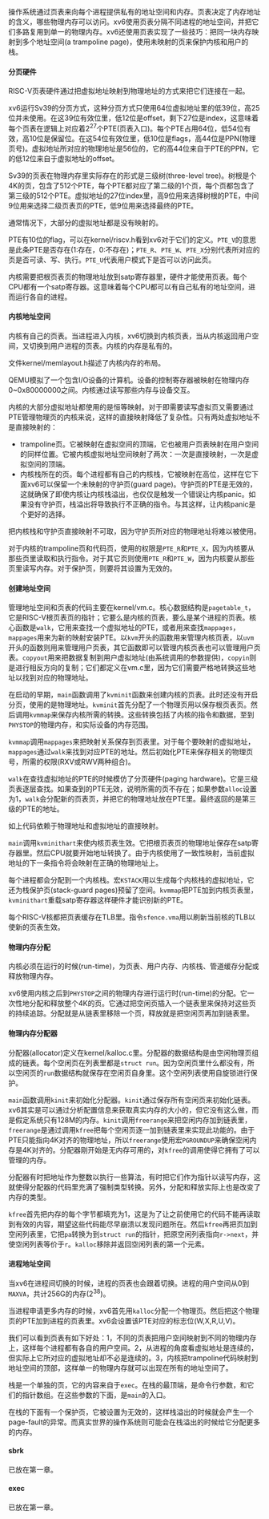 操作系统通过页表来向每个进程提供私有的地址空间和内存。页表决定了内存地址的含义，哪些物理内存可以访问。xv6使用页表分隔不同进程的地址空间，并把它们多路复用到单一的物理内存。xv6还使用页表实现了一些技巧：把同一块内存映射到多个地址空间(a trampoline page)，使用未映射的页来保护内核和用户的栈。

#### 分页硬件

RISC-V页表硬件通过把虚拟地址映射到物理地址的方式来把它们连接在一起。

xv6运行Sv39的分页方式，这种分页方式只使用64位虚拟地址里的低39位，高25位并未使用。在这39位有效位里，低12位是offset，剩下27位是index，这意味着每个页表在逻辑上对应着2<sup>27</sup>个PTE(页表入口)。每个PTE占用64位，低54位有效，高10位是保留位。在这54位有效位里，低10位是flags，高44位是PPN(物理页号)。虚拟地址所对应的物理地址是56位的，它的高44位来自于PTE的PPN，它的低12位来自于虚拟地址的offset。

Sv39的页表在物理内存里实际存在的形式是三级树(three-level tree)。树根是个4K的页，包含了512个PTE，每个PTE都对应了第二级的1个页，每个页都包含了第三级的512个PTE。虚拟地址的27位index里，高9位用来选择树根的PTE，中间9位用来选择二级页表页的PTE，低9位用来选择最终的PTE。

通常情况下，大部分的虚拟地址都是没有映射的。

PTE有10位的flag，可以在kernel/riscv.h看到xv6对于它们的定义。`PTE_V`的意思是此条PTE是否存在(1:存在，0:不存在)；`PTE_R`、`PTE_W`、`PTE_X`分别代表所对应的页是否可读、写、执行。`PTE_U`代表用户模式下是否可以访问此页。

内核需要把根页表页的物理地址放到satp寄存器里，硬件才能使用页表。每个CPU都有一个satp寄存器。这意味着每个CPU都可以有自己私有的地址空间，进而运行各自的进程。

#### 内核地址空间

内核有自己的页表。当进程进入内核，xv6切换到内核页表，当从内核返回用户空间，又切换到用户进程的页表。内核的内存是私有的。

文件kernel/memlayout.h描述了内核内存的布局。

QEMU模拟了一个包含I/O设备的计算机。设备的控制寄存器被映射在物理内存0~0x80000000之间。内核通过读写那些内存与设备交互。

内核的大部分虚拟地址都使用的是恒等映射。对于即需要读写虚拟页又需要通过PTE管理物理页的内核来说，这样的直接映射降低了复杂性。只有两处虚拟地址不是直接映射的：

- trampoline页。它被映射在虚拟空间的顶端，它也被用户页表映射在用户空间的同样位置。它被内核虚拟地址空间映射了两次：一次是直接映射，一次是虚拟空间的顶端。
- 内核栈所在的页。每个进程都有自己的内核栈，它被映射在高位，这样在它下面xv6可以保留一个未映射的守护页(guard page)。守护页的PTE是无效的，这就确保了即使内核让内核栈溢出，也仅仅是触发一个错误让内核panic。如果没有守护页，栈溢出将导致执行不正确的指令。与其这样，让内核panic是个更好的选择。

把内核栈和守护页直接映射不可取，因为守护页所对应的物理地址将难以被使用。

对于内核的trampoline页和代码页，使用的权限是`PTE_R`和`PTE_X`，因为内核要从那些页里读取和执行指令。对于其它页则使用`PTE_R`和`PTE_W`，因为内核要从那些页里读写内存。对于保护页，则要将其设置为无效的。

#### 创建地址空间

管理地址空间和页表的代码主要在kernel/vm.c。核心数据结构是`pagetable_t`，它是RISC-V根页表页的指针；它要么是内核的页表，要么是某个进程的页表。核心函数是`walk`，它用来查找一个虚拟地址的PTE，或者用来查找`mappages`，`mappages`用来为新的映射安装PTE。以`kvm`开头的函数用来管理内核页表，以`uvm`开头的函数则用来管理用户页表，其它函数即可以管理内核页表也可以管理用户页表。`copyout`用来把数据复制到用户虚拟地址(由系统调用的参数提供)，`copyin`则是进行相反方向的复制；它们都定义在vm.c里，因为它们需要严格地转换这些地址以找到对应的物理地址。

在启动的早期，`main`函数调用了`kvminit`函数来创建内核的页表。此时还没有开启分页，使用的是物理地址。`kvminit`首先分配了一个物理页用以保存根页表页。然后调用`kvmmap`来保存内核所需的转换。这些转换包括了内核的指令和数据，至到`PHYSTOP`的物理内存，和实际设备的内存范围。

`kvmmap`调用`mappages`来把映射关系保存到页表里。对于每个要映射的虚拟地址，`mappages`通过`walk`来找到对应PTE的地址。然后初始化PTE来保存相关的物理页号，所需的权限(RXV或RWV两种组合)。

`walk`在查找虚拟地址的PTE的时候模仿了分页硬件(paging hardware)。它是三级页表逐层查找。如果查到的PTE无效，说明所需的页不存在；如果参数`alloc`设置为1，`walk`会分配新的页表页，并把它的物理地址放在PTE里。最终返回的是第三级的PTE的地址。

如上代码依赖于物理地址和虚拟地址的直接映射。

`main`调用`kvminithart`来使内核页表生效。它把根页表页的物理地址保存在satp寄存器里。然后CPU就要开始地址转换了。由于内核使用了一致性映射，当前虚拟地址的下一条指令将会映射在正确的物理地址上。

每个进程都会分配到一个内核栈。宏`KSTACK`用以生成每个内核栈的虚拟地址，它还为栈保护页(stack-guard pages)预留了空间。`kvmmap`把PTE加到内核页表里，`kvminithart`重载satp寄存器这样硬件才能识别新的PTE。

每个RISC-V核都把页表缓存在TLB里。指令`sfence.vma`用以刷新当前核的TLB以使新的页表生效。

#### 物理内存分配

内核必须在运行的时候(run-time)，为页表、用户内存、内核栈、管道缓存分配或释放物理内存。

xv6使用内核之后到`PHYSTOP`之间的物理内存进行运行时(run-time)的分配。它一次性地分配和释放整个4K的页。它通过把空闲页插入一个链表里来保持对这些页的持续追踪。分配就是从链表里移除一个页，释放就是把空闲页再加到链表里。

#### 物理内存分配器

分配器(allocator)定义在kernel/kalloc.c里。分配器的数据结构是由空闲物理页组成的链表。每个空闲页在列表里都是`struct run`。因为空闲页里什么都没有，所以空闲页的`run`数据结构就保存在空闲页自身里。这个空闲列表使用自旋锁进行保护。

`main`函数调用`kinit`来初始化分配器。`kinit`通过保存所有空闲页来初始化链表。xv6其实是可以通过分析配置信息来获取真实内存的大小的，但它没有这么做，而是假定系统只有128M的内存。`kinit`调用`freerange`来把空闲内存加到链表里，`freerange`是通过调用`kfree`把每个空闲页逐一加到链表里来实现此功能的。由于PTE只能指向4K对齐的物理地址，所以`freerange`使用宏`PGROUNDUP`来确保空闲内存是4K对齐的。分配器刚开始是无内存可用的，对`kfree`的调用使得它拥有了可以管理的内存。

分配器有时把地址作为整数以执行一些算法，有时把它们作为指针以读写内存，这就使得分配器的代码里充满了强制类型转换。另外，分配和释放实际上也是改变了内存的类型。

`kfree`首先把内存的每个字节都填充为1，这是为了让之前使用它的代码不能再读取到有效的内容，期望这些代码能尽早崩溃以发现问题所在。然后`kfree`再把页加到空闲列表里，它把`pa`转换为到`struct run`的指针，把原空闲列表指向`r->next`，并使空闲列表等价于`r`。`kalloc`移除并返回空闲列表的第一个元素。

#### 进程地址空间

当xv6在进程间切换的时候，进程的页表也会跟着切换。进程的用户空间从0到`MAXVA`，共计256G的内存(2<sup>38</sup>)。

当进程申请更多内存的时候，xv6首先用`kalloc`分配一个物理页。然后把这个物理页的PTE加到进程的页表里。xv6会设置该PTE对应的标志位(W,X,R,U,V)。

我们可以看到页表有如下好处：1，不同的页表把用户空间映射到不同的物理内存上，这样每个进程都有各自的用户空间。2，从进程的角度看虚拟地址是连续的，但实际上它所对应的虚拟地址却不必是连续的。3，内核把trampoline代码映射到地址空间的顶部，这样单一的物理内存就可以出现在所有的地址空间了。

栈是一个单独的页，它的内容来自于`exec`。在栈的最顶端，是命令行参数，和它们的指针数组。在这些参数的下面，是`main`的入口。

在栈的下面有一个保护页，它被设置为无效的，这样栈溢出的时候就会产生一个page-fault的异常。而真实世界的操作系统则可能会在栈溢出的时候给它分配更多的内存。

#### sbrk

已放在第一章。

#### exec

已放在第一章。